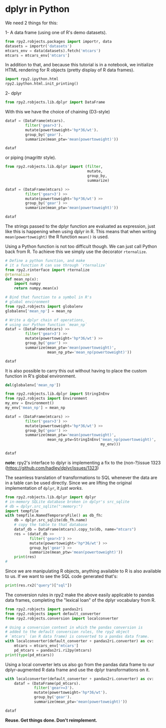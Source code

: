 # dplyr in Python

We need 2 things for this:

1- A data frame (using one of R's demo datasets).

```python
from rpy2.robjects.packages import importr, data
datasets = importr('datasets')
mtcars_env = data(datasets).fetch('mtcars')
mtcars = mtcars_env['mtcars']
```

In addition to that, and because this tutorial is in a notebook,
we initialize HTML rendering for R objects (pretty display of
R data frames).

```python
import rpy2.ipython.html
rpy2.ipython.html.init_printing()
```

2- dplyr

```python
from rpy2.robjects.lib.dplyr import DataFrame
```

With this we have the choice of chaining (D3-style)

```python
dataf = (DataFrame(mtcars).
         filter('gear>3').
         mutate(powertoweight='hp*36/wt').
         group_by('gear').
         summarize(mean_ptw='mean(powertoweight)'))

dataf
```

or piping (magrittr style).


```python
from rpy2.robjects.lib.dplyr import (filter,
                                     mutate,
                                     group_by,
                                     summarize)

dataf = (DataFrame(mtcars) >>
         filter('gear>3') >>
         mutate(powertoweight='hp*36/wt') >>
         group_by('gear') >>
         summarize(mean_ptw='mean(powertoweight)'))

dataf
```

The strings passed to the dplyr function are evaluated as expression,
just like this is happening when using dplyr in R. This means that
when writing `mean(powertoweight)` the R function `mean()` is used.

Using a Python function is not too difficult though. We can just
call Python back from R. To achieve this we simply
use the decorator `rternalize`.

```python
# Define a python function, and make
# it a function R can use through `rternalize`
from rpy2.rinterface import rternalize
@rternalize
def mean_np(x):
    import numpy
    return numpy.mean(x)

# Bind that function to a symbol in R's
# global environment
from rpy2.robjects import globalenv
globalenv['mean_np'] = mean_np

# Write a dplyr chain of operations,
# using our Python function `mean_np`
dataf = (DataFrame(mtcars) >>
         filter('gear>3') >>
         mutate(powertoweight='hp*36/wt') >>
         group_by('gear') >>
         summarize(mean_ptw='mean(powertoweight)',
                   mean_np_ptw='mean_np(powertoweight)'))

dataf
```

It is also possible to carry this out without having to
place the custom function in R's global environment.

```python
del(globalenv['mean_np'])
```

```python
from rpy2.robjects.lib.dplyr import StringInEnv
from rpy2.robjects import Environment
my_env = Environment()
my_env['mean_np'] = mean_np

dataf = (DataFrame(mtcars) >>
         filter('gear>3') >>
         mutate(powertoweight='hp*36/wt') >>
         group_by('gear') >>
         summarize(mean_ptw='mean(powertoweight)',
                   mean_np_ptw=StringInEnv('mean_np(powertoweight)',
                                           my_env)))

dataf
```


**note**: rpy2's interface to dplyr is implementing a fix to the (non-?)issue 1323
(https://github.com/hadley/dplyr/issues/1323)

The seamless translation of transformations to SQL whenever the
data are in a table can be used directly. Since we are lifting
the original implementation of `dplyr`, it *just works*.

```python
from rpy2.robjects.lib.dplyr import dplyr
# in-memory SQLite database broken in dplyr's src_sqlite
# db = dplyr.src_sqlite(":memory:")
import tempfile
with tempfile.NamedTemporaryFile() as db_fh:
    db = dplyr.src_sqlite(db_fh.name)
    # copy the table to that database
    dataf_db = DataFrame(mtcars).copy_to(db, name="mtcars")
    res = (dataf_db >>
           filter('gear>3') >>
           mutate(powertoweight='hp*36/wt') >>
           group_by('gear') >>
           summarize(mean_ptw='mean(powertoweight)'))
    print(res)
# 
```

Since we are manipulating R objects, anything available to R is also available
to us. If we want to see the SQL code generated that's:

```python
print(res.rx2("query")["sql"])
```

The conversion rules in rpy2 make the above easily applicable to pandas data frames,
completing the "lexical loan" of the dplyr vocabulary from R.


```python 
from rpy2.robjects import pandas2ri
from rpy2.robjects import default_converter
from rpy2.robjects.conversion import localconverter

# Using a conversion context in which the pandas conversion is
# added to the default conversion rules, the rpy2 object
# `mtcars` (an R data frame) is converted to a pandas data frame.
with localconverter(default_converter + pandas2ri.converter) as cv:
    mtcars = mtcars_env['mtcars']
    pd_mtcars = pandas2ri.ri2py(mtcars)
print(type(pd_mtcars))
```

Using a local converter lets us also go from the pandas data frame
to our dplyr-augmented R data frame and use the dplyr transformations
on it.

```python
with localconverter(default_converter + pandas2ri.converter) as cv:
    dataf = (DataFrame(pd_mtcars).
             filter('gear>=3').
             mutate(powertoweight='hp*36/wt').
             group_by('gear').
             summarize(mean_ptw='mean(powertoweight)'))

dataf
```

**Reuse. Get things done. Don't reimplement.**
